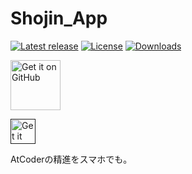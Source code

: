 # Shojin_App

[![Latest release](https://img.shields.io/github/v/release/tsukuba-denden/Shojin_App?include_prereleases)](https://github.com/tsukuba-denden/Shojin_App/releases)
[![License](https://img.shields.io/github/license/tsukuba-denden/Shojin_App)](https://github.com/tsukuba-denden/shojin_app/tree/main?tab=MIT-1-ov-file)
[![Downloads](https://img.shields.io/github/downloads/tsukuba-denden/Shojin_App/total)](https://github.com/tsukuba-denden/Shojin_App/releases)

[<img src="https://github.com/machiav3lli/oandbackupx/blob/034b226cea5c1b30eb4f6a6f313e4dadcbb0ece4/badge_github.png"
    alt="Get it on GitHub"
    height="80">](https://github.com/tsukuba-denden/shojin_app/releases)

[<img src="https://github.com/OuterTune/OuterTune/blob/dev/assets%2Fbadge_obtainium.png" alt="Get it on Obtainium" height="40">]()

AtCoderの精進をスマホでも。
